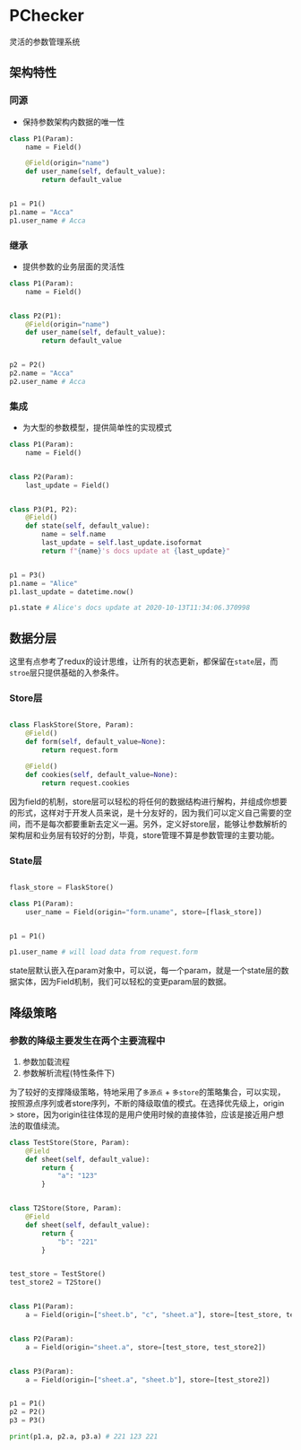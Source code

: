 # PChecker

灵活的参数管理系统

## 架构特性

### 同源

- 保持参数架构内数据的唯一性

```python
class P1(Param):
    name = Field()

    @Field(origin="name")
    def user_name(self, default_value):
        return default_value


p1 = P1()
p1.name = "Acca"
p1.user_name # Acca
```

### 继承

- 提供参数的业务层面的灵活性

```python
class P1(Param):
    name = Field()


class P2(P1):
    @Field(origin="name")
    def user_name(self, default_value):
        return default_value


p2 = P2()
p2.name = "Acca"
p2.user_name # Acca
```

### 集成

- 为大型的参数模型，提供简单性的实现模式

```python
class P1(Param):
    name = Field()


class P2(Param):
    last_update = Field()


class P3(P1, P2):
    @Field()
    def state(self, default_value):
        name = self.name
        last_update = self.last_update.isoformat
        return f"{name}'s docs update at {last_update}"


p1 = P3()
p1.name = "Alice"
p1.last_update = datetime.now()

p1.state # Alice's docs update at 2020-10-13T11:34:06.370998
```

## 数据分层

这里有点参考了redux的设计思维，让所有的状态更新，都保留在`state`层，而`stroe`层只提供基础的入参条件。

### Store层

```python

class FlaskStore(Store, Param):
    @Field()
    def form(self, default_value=None):
        return request.form

    @Field()
    def cookies(self, default_value=None):
        return request.cookies

```

因为field的机制，store层可以轻松的将任何的数据结构进行解构，并组成你想要的形式，这样对于开发人员来说，是十分友好的，因为我们可以定义自己需要的空间，而不是每次都要重新去定义一遍。另外，定义好store层，能够让参数解析的架构层和业务层有较好的分割，毕竟，store管理不算是参数管理的主要功能。

### State层

```python

flask_store = FlaskStore()

class P1(Param):
    user_name = Field(origin="form.uname", store=[flask_store])


p1 = P1()

p1.user_name # will load data from request.form
```

state层默认嵌入在param对象中，可以说，每一个param，就是一个state层的数据实体，因为Field机制，我们可以轻松的变更param层的数据。

## 降级策略

### 参数的降级主要发生在两个主要流程中

1. 参数加载流程
2. 参数解析流程(特性条件下)

为了较好的支撑降级策略，特地采用了`多源点` + `多store`的策略集合，可以实现，按照源点序列或者store序列，不断的降级取值的模式。在选择优先级上，origin > store，因为origin往往体现的是用户使用时候的直接体验，应该是接近用户想法的取值续流。

```python
class TestStore(Store, Param):
    @Field
    def sheet(self, default_value):
        return {
            "a": "123"
        }


class T2Store(Store, Param):
    @Field
    def sheet(self, default_value):
        return {
            "b": "221"
        }


test_store = TestStore()
test_store2 = T2Store()


class P1(Param):
    a = Field(origin=["sheet.b", "c", "sheet.a"], store=[test_store, test_store2])


class P2(Param):
    a = Field(origin="sheet.a", store=[test_store, test_store2])


class P3(Param):
    a = Field(origin=["sheet.a", "sheet.b"], store=[test_store2])


p1 = P1()
p2 = P2()
p3 = P3()

print(p1.a, p2.a, p3.a) # 221 123 221
```

